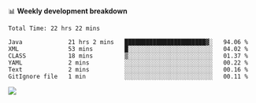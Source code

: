 

📊 **Weekly development breakdown**
<!--START_SECTION:waka-->

```text
Total Time: 22 hrs 22 mins

Java             21 hrs 2 mins   ███████████████████████▓░   94.06 %
XML              53 mins         █░░░░░░░░░░░░░░░░░░░░░░░░   04.02 %
CLASS            18 mins         ▒░░░░░░░░░░░░░░░░░░░░░░░░   01.37 %
YAML             2 mins          ░░░░░░░░░░░░░░░░░░░░░░░░░   00.22 %
Text             2 mins          ░░░░░░░░░░░░░░░░░░░░░░░░░   00.16 %
GitIgnore file   1 min           ░░░░░░░░░░░░░░░░░░░░░░░░░   00.11 %
```

<!--END_SECTION:waka-->

<p align="left" dir="auto">
  <a href="#">
    <img src="https://github-readme-stats.vercel.app/api?username=JiHongYuan&show_icons=true&inc">
  </a>
</p>
